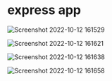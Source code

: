 # express app

![Screenshot 2022-10-12 161529](https://user-images.githubusercontent.com/49129492/195323962-f47f75ab-bdb9-49aa-9272-6bdc21a09584.png)

![Screenshot 2022-10-12 161621](https://user-images.githubusercontent.com/49129492/195324167-7c7f3109-841b-40af-9a01-3f82ace1dfa1.png)


![Screenshot 2022-10-12 161638](https://user-images.githubusercontent.com/49129492/195324387-b4b1b447-2107-48dd-80b7-0a3065347eb1.png)



![Screenshot 2022-10-12 161658](https://user-images.githubusercontent.com/49129492/195324341-022b0754-21c1-491e-949d-993f85aac679.png)

